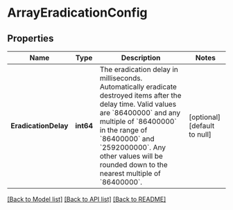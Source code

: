 # ArrayEradicationConfig

## Properties
Name | Type | Description | Notes
------------ | ------------- | ------------- | -------------
**EradicationDelay** | **int64** | The eradication delay in milliseconds. Automatically eradicate destroyed items after the delay time. Valid values are &#x60;86400000&#x60; and any multiple of &#x60;86400000&#x60; in the range of &#x60;86400000&#x60; and &#x60;2592000000&#x60;. Any other values will be rounded down to the nearest multiple of &#x60;86400000&#x60;. | [optional] [default to null]

[[Back to Model list]](../README.md#documentation-for-models) [[Back to API list]](../README.md#documentation-for-api-endpoints) [[Back to README]](../README.md)


